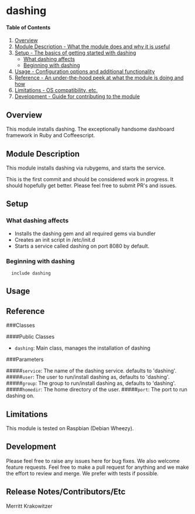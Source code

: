 # dashing

#### Table of Contents

1. [Overview](#overview)
2. [Module Description - What the module does and why it is useful](#module-description)
3. [Setup - The basics of getting started with dashing](#setup)
    * [What dashing affects](#what-dashing-affects)
    * [Beginning with dashing](#beginning-with-dashing)
4. [Usage - Configuration options and additional functionality](#usage)
5. [Reference - An under-the-hood peek at what the module is doing and how](#reference)
5. [Limitations - OS compatibility, etc.](#limitations)
6. [Development - Guide for contributing to the module](#development)

## Overview

This module installs dashing. The exceptionally handsome dashboard framework in Ruby and Coffeescript.

## Module Description

This module installs dashing via rubygems, and starts the service. 

This is the first commit and should be considered work in progress.
It should hopefully get better. Please feel free to submit PR's and issues.

## Setup

### What dashing affects

* Installs the dashing gem and all required gems via bundler
* Creates an init script in /etc/init.d
* Starts a service called dashing on port 8080 by default.

### Beginning with dashing

```puppet
  include dashing
```

## Usage



## Reference

###Classes

####Public Classes

* `dashing`: Main class, manages the installation of dashing

###Parameters

#####`service`: The name of the dashing service. defaults to 'dashing'.
#####`user`: The user to run/install dashing as, defaults to 'dashing'.
#####`group`: The group to run/install dashing as, defaults to 'dashing'.
#####`homedir`: The home directory of the user.
#####`port`: The port to run dashing on.

## Limitations

This module is tested on Raspbian (Debian Wheezy).

## Development

Please feel free to raise any issues here for bug fixes. We also welcome feature requests. Feel free to make a pull request for anything and we make the effort to review and merge. We prefer with tests if possible.

## Release Notes/Contributors/Etc

Merritt Krakowitzer
